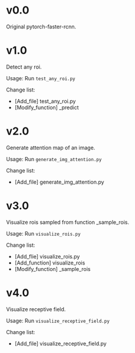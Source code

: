 # v0.0
Original pytorch-faster-rcnn.

# v1.0  
Detect any roi.

Usage: Run `test_any_roi.py`

Change list:  
- [Add_file] test_any_roi.py
- [Modify_function] _predict

# v2.0  
Generate attention map of an image.

Usage: Run `generate_img_attention.py`  

Change list:  
- [Add_file] generate_img_attention.py

# v3.0
Visualize rois sampled from function _sample_rois.

Usage: Run `visualize_rois.py`

Change list:  
- [Add_flie] visualize_rois.py
- [Add_function] visualize_rois
- [Modify_function] _sample_rois

# v4.0
Visualize receptive field.

Usage: Run `visualize_receptive_field.py`

Change list:
- [Add_file] visualize_receptive_field.py